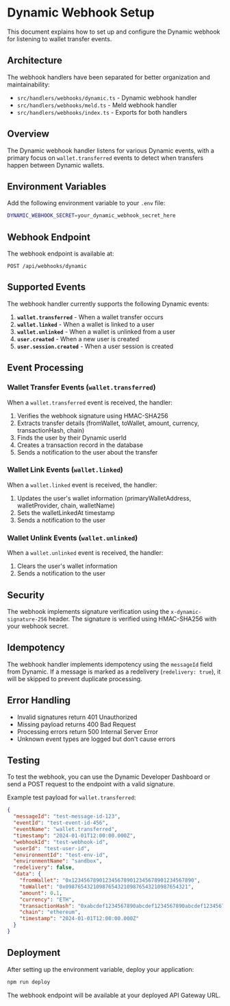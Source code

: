 # Dynamic Webhook Setup

This document explains how to set up and configure the Dynamic webhook for listening to wallet transfer events.

## Architecture

The webhook handlers have been separated for better organization and maintainability:

- `src/handlers/webhooks/dynamic.ts` - Dynamic webhook handler
- `src/handlers/webhooks/meld.ts` - Meld webhook handler  
- `src/handlers/webhooks/index.ts` - Exports for both handlers

## Overview

The Dynamic webhook handler listens for various Dynamic events, with a primary focus on `wallet.transferred` events to detect when transfers happen between Dynamic wallets.

## Environment Variables

Add the following environment variable to your `.env` file:

```bash
DYNAMIC_WEBHOOK_SECRET=your_dynamic_webhook_secret_here
```

## Webhook Endpoint

The webhook endpoint is available at:
```
POST /api/webhooks/dynamic
```

## Supported Events

The webhook handler currently supports the following Dynamic events:

1. **`wallet.transferred`** - When a wallet transfer occurs
2. **`wallet.linked`** - When a wallet is linked to a user
3. **`wallet.unlinked`** - When a wallet is unlinked from a user
4. **`user.created`** - When a new user is created
5. **`user.session.created`** - When a user session is created

## Event Processing

### Wallet Transfer Events (`wallet.transferred`)

When a `wallet.transferred` event is received, the handler:

1. Verifies the webhook signature using HMAC-SHA256
2. Extracts transfer details (fromWallet, toWallet, amount, currency, transactionHash, chain)
3. Finds the user by their Dynamic userId
4. Creates a transaction record in the database
5. Sends a notification to the user about the transfer

### Wallet Link Events (`wallet.linked`)

When a `wallet.linked` event is received, the handler:

1. Updates the user's wallet information (primaryWalletAddress, walletProvider, chain, walletName)
2. Sets the walletLinkedAt timestamp
3. Sends a notification to the user

### Wallet Unlink Events (`wallet.unlinked`)

When a `wallet.unlinked` event is received, the handler:

1. Clears the user's wallet information
2. Sends a notification to the user

## Security

The webhook implements signature verification using the `x-dynamic-signature-256` header. The signature is verified using HMAC-SHA256 with your webhook secret.

## Idempotency

The webhook handler implements idempotency using the `messageId` field from Dynamic. If a message is marked as a redelivery (`redelivery: true`), it will be skipped to prevent duplicate processing.

## Error Handling

- Invalid signatures return 401 Unauthorized
- Missing payload returns 400 Bad Request
- Processing errors return 500 Internal Server Error
- Unknown event types are logged but don't cause errors

## Testing

To test the webhook, you can use the Dynamic Developer Dashboard or send a POST request to the endpoint with a valid signature.

Example test payload for `wallet.transferred`:
```json
{
  "messageId": "test-message-id-123",
  "eventId": "test-event-id-456",
  "eventName": "wallet.transferred",
  "timestamp": "2024-01-01T12:00:00.000Z",
  "webhookId": "test-webhook-id",
  "userId": "test-user-id",
  "environmentId": "test-env-id",
  "environmentName": "sandbox",
  "redelivery": false,
  "data": {
    "fromWallet": "0x1234567890123456789012345678901234567890",
    "toWallet": "0x0987654321098765432109876543210987654321",
    "amount": 0.1,
    "currency": "ETH",
    "transactionHash": "0xabcdef1234567890abcdef1234567890abcdef1234567890abcdef1234567890",
    "chain": "ethereum",
    "timestamp": "2024-01-01T12:00:00.000Z"
  }
}
```

## Deployment

After setting up the environment variable, deploy your application:

```bash
npm run deploy
```

The webhook endpoint will be available at your deployed API Gateway URL. 